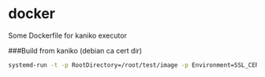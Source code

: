 # docker
Some Dockerfile for kaniko executor

###Build from kaniko (debian ca cert dir)
```bash
systemd-run -t -p RootDirectory=/root/test/image -p Environment=SSL_CERT_DIR=/etc/ssl/certs/ca -p BindReadOnlyPaths=/etc/resolv.conf -p BindReadOnlyPaths=/etc/ssl/certs:/etc/ssl/certs/ca /kaniko/executor --no-push --force --context git://github.com/badsysadm/docker --context-sub-path test --cleanup --tar-path /kaniko/test.tar.gz
```

